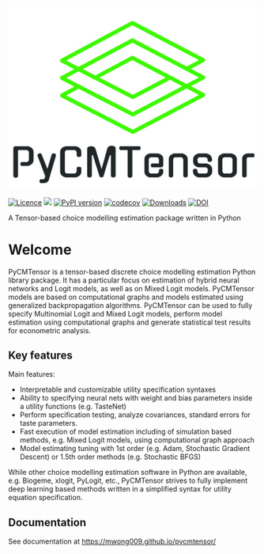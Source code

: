 ![PyCMTensor](docs/assets/img/logo.jpg)

[![Licence](https://img.shields.io/badge/Licence-MIT-blue)](about/licence.md)
![](https://img.shields.io/pypi/pyversions/pycmtensor) 
[![PyPI version](https://badge.fury.io/py/pycmtensor.svg)](https://badge.fury.io/py/pycmtensor) 
[![codecov](https://codecov.io/gh/mwong009/pycmtensor/branch/master/graph/badge.svg?token=LFwgggDyjS)](https://codecov.io/gh/mwong009/pycmtensor) 
[![Downloads](https://static.pepy.tech/personalized-badge/pycmtensor?period=month&units=international_system&left_color=grey&right_color=orange&left_text=downloads/month)](https://pepy.tech/project/pycmtensor) 
[![DOI](https://zenodo.org/badge/460802394.svg)](https://zenodo.org/badge/latestdoi/460802394)

A Tensor-based choice modelling estimation package written in Python

# Welcome

PyCMTensor is a tensor-based discrete choice modelling estimation Python library package.
It has a particular focus on estimation of hybrid neural networks and Logit models, as well as on Mixed Logit models. PyCMTensor models are based on computational graphs and models estimated using generalized backpropagation algorithms.
PyCMTensor can be used to fully specify Multinomial Logit and Mixed Logit models, perform model estimation using computational graphs and generate statistical test results for econometric analysis.

## Key features

Main features:

- Interpretable and customizable utility specification syntaxes
- Ability to specifying neural nets with weight and bias parameters inside a utility functions (e.g. TasteNet)
- Perform specification testing, analyze covariances, standard errors for taste parameters.
- Fast execution of model estimation including of simulation based methods, e.g. Mixed Logit models, using computational graph approach
- Model estimating tuning with 1st order (e.g. Adam, Stochastic Gradient Descent) or 1.5th order methods (e.g. Stochastic BFGS)

While other choice modelling estimation software in Python are available, e.g. Biogeme, xlogit, PyLogit, etc., PyCMTensor strives to fully implement deep learning based methods written in a simplified syntax for utility equation specification.

## Documentation

See documentation at https://mwong009.github.io/pycmtensor/